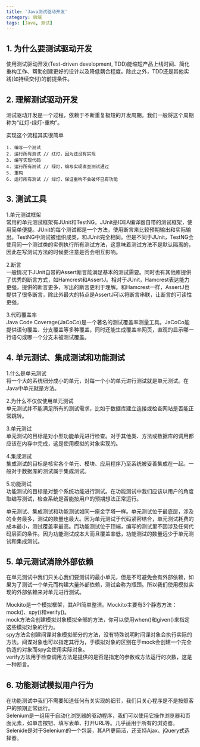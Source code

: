 ```yaml
---
title: 'Java测试驱动开发'
category: 后端 
tags: [Java, 测试]
---
```

## 1. 为什么要测试驱动开发 
使用测试驱动开发(Test-driven development, TDD)能缩短产品上线时间、简化重构工作、帮助创建更好的设计以及降低耦合程度。除此之外，TDD还是其他实践(如持续交付)的前提条件。

## 2. 理解测试驱动开发

测试驱动开发是一个过程，依赖于不断重复极短的开发周期。我们一般将这个周期称为“红灯-绿灯-重构”。

实现这个流程其实很简单

```Text
1. 编写一个测试
2. 运行所有测试 // 红灯，因为还没有实现
3. 编写实现代码
4. 运行所有测试 // 绿灯，编写实现直至测试通过
5. 重构
6. 运行所有测试 // 绿灯，保证重构不会破坏已有功能
```

## 3. 测试工具

1.单元测试框架  
常用的单元测试框架有JUnit和TestNG。JUnit是IDEA编译器自带的测试框架，使用简单便捷。JUnit的每个测试都是一个方法，使用断言来比较预期输出和实际输出。TestNG中测试被组织成类，和JUnit完全相同。但是不同于JUnit，TestNG会使用同一个测试类的实例执行所有测试方法，这意味着测试方法不是默认隔离的，因此在写测试方法的时候要注意是否会相互影响。

2.断言  
一般情况下JUnit自带的Assert断言能满足基本的测试需要。同时也有其他库提供了优秀的断言方式，如Hamcrest和AssertJ。相对于JUnit，Hamcrest表达能力更强，提供的断言更多，写出的断言更利于理解。和Hamcrest一样，AssertJ也提供了很多断言，除此外最大的特点是AssertJ可以将断言串联，让断言的可读性更强。

3.代码覆盖率  
Java Code Coverage(JaCoCo)是一个著名的测试覆盖率测量工具。JaCoCo能提供语句覆盖、分支覆盖等多种覆盖，同时还能生成覆盖率网页，直观的显示哪一行语句或哪一个分支未被测试覆盖。

## 4. 单元测试、集成测试和功能测试

1.什么是单元测试  
将一个大的系统细分成小的单元，对每一个小的单元进行测试就是单元测试。在Java中单元就是方法。

2.为什么不仅仅使用单元测试  
单元测试并不能满足所有的测试需求，比如于数据库建立连接或检查网站是否能正常跳转。

3.单元测试  
单元测试的目标是对小型功能单元进行检查。对于其他类、方法或数据库的调用都应该在内存中完成，这是使用模拟的对象实现的。

4.集成测试  
集成测试的目标是核实各个单元、模块、应用程序乃至系统被妥善集成在一起。一般对于数据库的测试属于集成测试。

5.功能测试  
功能测试的目标是对整个系统功能进行测试。在功能测试中我们应该以用户的角度取编写测试，检查系统是否能按用户的预期想法正常运行。

单元测试、集成测试和功能测试如同一座金字塔一样。单元测试位于最底层，涉及的业务最多，测试的数量也最大。因为单元测试于代码紧密结合，单元测试耗费的成本最小，测试覆盖率最高。而功能测试位于顶端，编写的测试里不因涉及任何代码层面的条件。因为功能测试成本大而且覆盖率低，功能测试的数量远少于单元测试和集成测试。

## 5. 单元测试消除外部依赖

在单元测试中我们只关心我们要测试的最小单元，但是不可避免会有外部依赖，如果为了测试一个单元而构建大量外部依赖，测试会称为瓶颈。所以我们使用模拟实现的外部依赖来对单元进行测试。

Mockito是一个模拟框架，其API简单整洁。Mockito主要有3个静态方法：mock()、spy()和verify()。  
mock方法会创建模拟对象模拟全部的方法，你可以使用when()和given()来指定这些模拟对象的行为。  
spy方法会创建间谍对象模拟部分的方法，没有特殊说明时间谍对象会执行实际的方法。间谍对象也可以指定其行为，于模拟对象的区别在于mock会创建一个完全伪造的对象而spy会使用实际对象。  
verify方法用于检查调用方法是提供的是否是指定的参数或方法运行的次数，这是一种断言。

## 6. 功能测试模拟用户行为

在功能测试中我们不需要知道任何有关实现的细节，我们只关心程序是不是按照客户的预期正常运行。  
Selenium是一组用于自动化浏览器的驱动程序，我们可以使用它操作浏览器和页面元素，如单击按钮、填写表单、打开URL等。几乎适用于所有的浏览器。  
Selenide是对于Selenium的一个包装，其API更简洁，还支持Ajax、jQuery式选择器。
